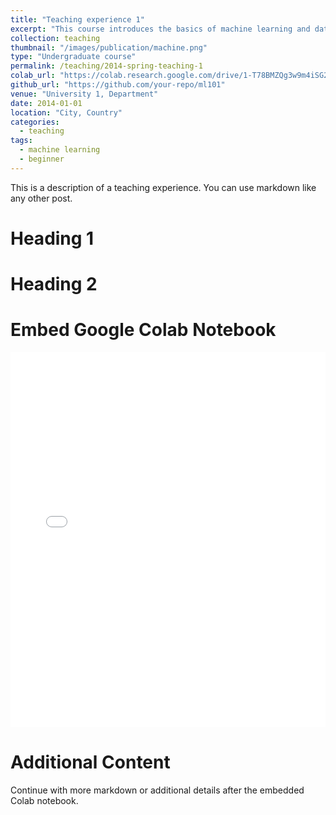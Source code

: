 ```yaml
---
title: "Teaching experience 1"
excerpt: "This course introduces the basics of machine learning and data science."
collection: teaching
thumbnail: "/images/publication/machine.png"
type: "Undergraduate course"
permalink: /teaching/2014-spring-teaching-1
colab_url: "https://colab.research.google.com/drive/1-T78BMZQg3w9m4iSG2zF154xGAZfcuah"
github_url: "https://github.com/your-repo/ml101"
venue: "University 1, Department"
date: 2014-01-01
location: "City, Country"
categories:
  - teaching
tags:
  - machine learning
  - beginner
---
```


This is a description of a teaching experience. You can use markdown like any other post.

# Heading 1

# Heading 2

# Embed Google Colab Notebook

<div style="overflow:auto; height:600px;">
  <iframe
    src="{{ page.colab_url }}"
    style="width:100%; height:100%; border:none;"
    allowfullscreen
  ></iframe>
</div>

# Additional Content

Continue with more markdown or additional details after the embedded Colab notebook.
